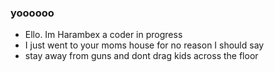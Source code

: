 ### yoooooo

- Ello. Im Harambex a coder in progress
- I just went to your moms house for no reason I should say
- stay away from guns and dont drag kids across the floor
